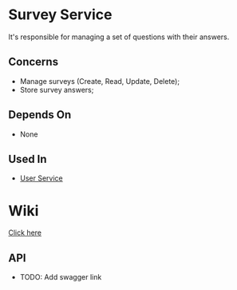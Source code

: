 # Survey Service

It's responsible for managing a set of questions with their answers.

## Concerns

* Manage surveys (Create, Read, Update, Delete);
* Store survey answers;

## Depends On
* None

## Used In

* [User Service](https://github.com/betinnapp/user-service)

# Wiki
[Click here](https://github.com/betinnapp/survey-service/wiki)

## API
* TODO: Add swagger link
